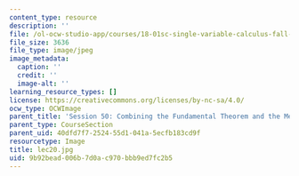 ```yaml
---
content_type: resource
description: ''
file: /ol-ocw-studio-app/courses/18-01sc-single-variable-calculus-fall-2010/9b92bead006b7d0ac970bbb9ed7fc2b5_lec20.jpg
file_size: 3636
file_type: image/jpeg
image_metadata:
  caption: ''
  credit: ''
  image-alt: ''
learning_resource_types: []
license: https://creativecommons.org/licenses/by-nc-sa/4.0/
ocw_type: OCWImage
parent_title: 'Session 50: Combining the Fundamental Theorem and the Mean Value Theorem'
parent_type: CourseSection
parent_uid: 40dfd7f7-2524-55d1-041a-5ecfb183cd9f
resourcetype: Image
title: lec20.jpg
uid: 9b92bead-006b-7d0a-c970-bbb9ed7fc2b5
---
```

